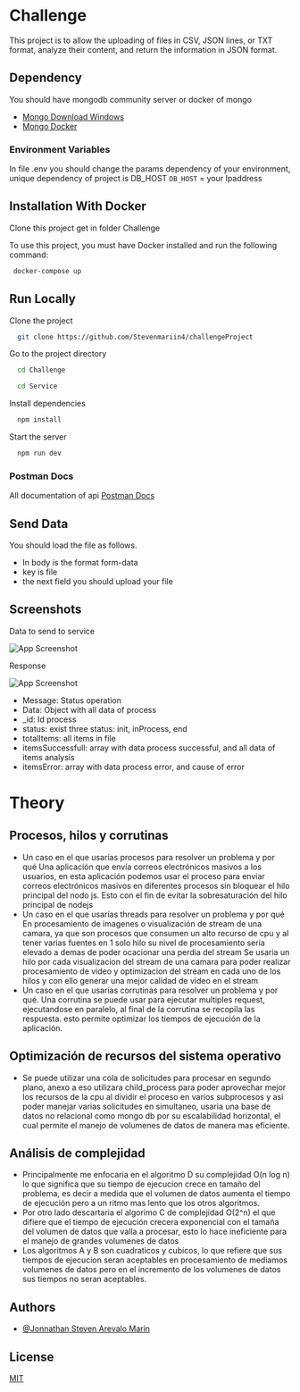 # Challenge

This project is to allow the uploading of files in CSV, JSON lines, or TXT format, analyze their content, and return the information in JSON format.

## Dependency

You should have mongodb community server or docker of mongo

- [Mongo Download Windows](https://www.mongodb.com/try/download/community)
- [Mongo Docker](https://hub.docker.com/_/mongo)

### Environment Variables

In file .env you should change the params dependency of your environment, unique dependency of project is DB_HOST
`DB_HOST` = your Ipaddress

## Installation With Docker

Clone this project get in folder Challenge

To use this project, you must have Docker installed and run the following command:

```bash
 docker-compose up
```

## Run Locally

Clone the project

```bash
  git clone https://github.com/Stevenmariin4/challengeProject
```

Go to the project directory

```bash
  cd Challenge
```

```bash
  cd Service
```

Install dependencies

```bash
  npm install
```

Start the server

```bash
  npm run dev
```

### Postman Docs

All documentation of api
[Postman Docs](https://documenter.getpostman.com/view/3693350/SVn3raYf "Postman Docs")

## Send Data

You should load the file as follows.

- In body is the format form-data
- key is file
- the next field you should upload your file

## Screenshots

Data to send to service

![App Screenshot](https://firebasestorage.googleapis.com/v0/b/jsmsoftware-70b6b.appspot.com/o/Captura%20de%20pantalla%202023-02-26%20181547.png?alt=media&token=582aed52-481d-4012-9cf7-c94b2dcc71e8)

Response

![App Screenshot](https://firebasestorage.googleapis.com/v0/b/jsmsoftware-70b6b.appspot.com/o/Captura%20de%20pantalla%202023-02-26%20181753.png?alt=media&token=dd108ca4-8f71-48da-8db3-ea8fe49441b5)

- Message: Status operation
- Data: Object with all data of process
- \_id: Id process
- status: exist three status: init, inProcess, end
- totalItems: all items in file
- itemsSuccessfull: array with data process successful, and all data of items analysis
- itemsError: array with data process error, and cause of error

# Theory

## Procesos, hilos y corrutinas

- Un caso en el que usarías procesos para resolver un problema y por qué
  Una aplicación que envía correos electrónicos masivos a los usuarios, en esta aplicación podemos usar el proceso para enviar correos electrónicos masivos en diferentes procesos sin bloquear el hilo principal del nodo js.
  Esto con el fin de evitar la sobresaturación del hilo principal de nodejs
- Un caso en el que usarías threads para resolver un problema y por qué
  En procesamiento de imagenes o visualización de stream de una camara, ya que son procesos que consumen un alto recurso de cpu y al tener varias fuentes en 1 solo hilo su nivel de procesamiento seria elevado a demas de poder ocacionar una perdia del stream
  Se usaria un hilo por cada visualizacion del stream de una camara para poder realizar procesamiento de video y optimizacion del stream en cada uno de los hilos y con ello generar una mejor calidad de video en el stream
- Un caso en el que usarías corrutinas para resolver un problema y por qué.
  Una corrutina se puede usar para ejecutar multiples request, ejecutandose en paralelo, al final de la corrutina se recopila las respuesta. esto permite optimizar los tiempos de ejecución de la aplicación.

## Optimización de recursos del sistema operativo

- Se puede utilizar una cola de solicitudes para procesar en segundo plano, anexo a eso utilizara child_process para poder aprovechar mejor los recursos de la cpu al dividir el proceso en varios subprocesos y asi poder manejar varias solicitudes en simultaneo, usaria una base de datos no relacional como mongo db por su escalabilidad horizontal, el cual permite el manejo de volumenes de datos de manera mas eficiente.

## Análisis de complejidad

- Principalmente me enfocaria en el algoritmo D su complejidad O(n log n) lo que significa que su tiempo de ejecucion crece en tamaño del problema, es decir a medida que el volumen de datos aumenta el tiempo de ejecución pero a un ritmo mas lento que los otros algoritmos.
- Por otro lado descartaria el algorimo C de complejidad O(2^n) el que difiere que el tiempo de ejecución crecera exponencial con el tamaña del volumen de datos que valla a procesar, esto lo hace ineficiente para el manejo de grandes volumenes de datos
- Los algoritmos A y B son cuadraticos y cubicos, lo que refiere que sus tiempos de ejecucion seran aceptables en procesamiento de mediamos volumenes de datos pero en el incremento de los volumenes de datos sus tiempos no seran aceptables.

## Authors

- [@Jonnathan Steven Arevalo Marin](https://github.com/Stevenmariin4)

## License

[MIT](https://choosealicense.com/licenses/mit/)
